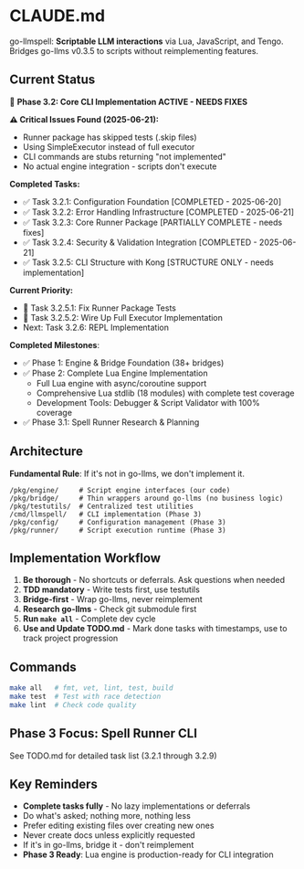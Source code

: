 # CLAUDE.md

go-llmspell: **Scriptable LLM interactions** via Lua, JavaScript, and Tengo. Bridges go-llms v0.3.5 to scripts without reimplementing features.

## Current Status

🚧 **Phase 3.2: Core CLI Implementation ACTIVE - NEEDS FIXES**

**⚠️ Critical Issues Found (2025-06-21):**
- Runner package has skipped tests (.skip files)
- Using SimpleExecutor instead of full executor
- CLI commands are stubs returning "not implemented"
- No actual engine integration - scripts don't execute

**Completed Tasks:**
- ✅ Task 3.2.1: Configuration Foundation [COMPLETED - 2025-06-20]
- ✅ Task 3.2.2: Error Handling Infrastructure [COMPLETED - 2025-06-21]
- ✅ Task 3.2.3: Core Runner Package [PARTIALLY COMPLETE - needs fixes]
- ✅ Task 3.2.4: Security & Validation Integration [COMPLETED - 2025-06-21]
- ✅ Task 3.2.5: CLI Structure with Kong [STRUCTURE ONLY - needs implementation]

**Current Priority:**
- 🔴 Task 3.2.5.1: Fix Runner Package Tests
- 🔴 Task 3.2.5.2: Wire Up Full Executor Implementation
- Next: Task 3.2.6: REPL Implementation

**Completed Milestones**:
- ✅ Phase 1: Engine & Bridge Foundation (38+ bridges)
- ✅ Phase 2: Complete Lua Engine Implementation
  - Full Lua engine with async/coroutine support
  - Comprehensive Lua stdlib (18 modules) with complete test coverage
  - Development Tools: Debugger & Script Validator with 100% coverage
- ✅ Phase 3.1: Spell Runner Research & Planning

## Architecture

**Fundamental Rule**: If it's not in go-llms, we don't implement it.

```
/pkg/engine/     # Script engine interfaces (our code)
/pkg/bridge/     # Thin wrappers around go-llms (no business logic)
/pkg/testutils/  # Centralized test utilities
/cmd/llmspell/   # CLI implementation (Phase 3)
/pkg/config/     # Configuration management (Phase 3)
/pkg/runner/     # Script execution runtime (Phase 3)
```

## Implementation Workflow

1. **Be thorough** - No shortcuts or deferrals. Ask questions when needed
2. **TDD mandatory** - Write tests first, use testutils
3. **Bridge-first** - Wrap go-llms, never reimplement  
4. **Research go-llms** - Check git submodule first
5. **Run `make all`** - Complete dev cycle
6. **Use and Update TODO.md** - Mark done tasks with timestamps, use to track project progression

## Commands

```bash
make all   # fmt, vet, lint, test, build
make test  # Test with race detection  
make lint  # Check code quality
```

## Phase 3 Focus: Spell Runner CLI

See TODO.md for detailed task list (3.2.1 through 3.2.9)

## Key Reminders

- **Complete tasks fully** - No lazy implementations or deferrals
- Do what's asked; nothing more, nothing less
- Prefer editing existing files over creating new ones
- Never create docs unless explicitly requested
- If it's in go-llms, bridge it - don't reimplement
- **Phase 3 Ready**: Lua engine is production-ready for CLI integration